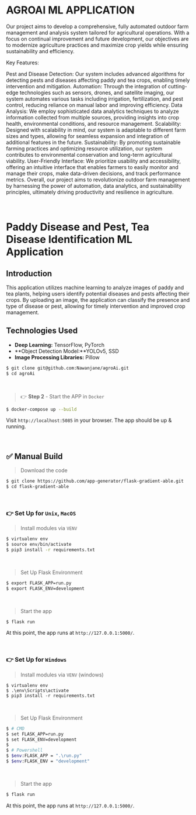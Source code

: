 # AGROAI ML APPLICATION

Our project aims to develop a comprehensive, fully automated outdoor farm management and analysis system tailored for agricultural operations. With a focus on continual improvement and future development, our objectives are to modernize agriculture practices and maximize crop yields while ensuring sustainability and efficiency.

Key Features:

Pest and Disease Detection: Our system includes advanced algorithms for detecting pests and diseases affecting paddy and tea crops, enabling timely intervention and mitigation.
Automation: Through the integration of cutting-edge technologies such as sensors, drones, and satellite imaging, our system automates various tasks including irrigation, fertilization, and pest control, reducing reliance on manual labor and improving efficiency.
Data Analysis: We employ sophisticated data analytics techniques to analyze information collected from multiple sources, providing insights into crop health, environmental conditions, and resource management.
Scalability: Designed with scalability in mind, our system is adaptable to different farm sizes and types, allowing for seamless expansion and integration of additional features in the future.
Sustainability: By promoting sustainable farming practices and optimizing resource utilization, our system contributes to environmental conservation and long-term agricultural viability.
User-Friendly Interface: We prioritize usability and accessibility, offering an intuitive interface that enables farmers to easily monitor and manage their crops, make data-driven decisions, and track performance metrics.
Overall, our project aims to revolutionize outdoor farm management by harnessing the power of automation, data analytics, and sustainability principles, ultimately driving productivity and resilience in agriculture.
   
<br />

# Paddy Disease and Pest, Tea Disease Identification ML Application

## Introduction

This application utilizes machine learning to analyze images of paddy and tea plants, helping users identify potential diseases and pests affecting their crops. By uploading an image, the application can classify the presence and type of disease or pest, allowing for timely intervention and improved crop management.

## Technologies Used

- **Deep Learning:** TensorFlow, PyTorch
- **Object Detection Model:**YOLOv5, SSD
- **Image Processing Libraries:** Pillow


```bash
$ git clone git@github.com:Nawanjane/agroAi.git
$ cd agroAi
```

<br />

> 👉 **Step 2** - Start the APP in `Docker`

```bash
$ docker-compose up --build 
```

Visit `http://localhost:5085` in your browser. The app should be up & running.

<br /> 

## ✅ Manual Build 

> Download the code 

```bash
$ git clone https://github.com/app-generator/flask-gradient-able.git
$ cd flask-gradient-able
```

<br />

### 👉 Set Up for `Unix`, `MacOS` 

> Install modules via `VENV`  

```bash
$ virtualenv env
$ source env/bin/activate
$ pip3 install -r requirements.txt
```

<br />

> Set Up Flask Environment

```bash
$ export FLASK_APP=run.py
$ export FLASK_ENV=development
```

<br />

> Start the app

```bash
$ flask run
```

At this point, the app runs at `http://127.0.0.1:5000/`. 

<br />

### 👉 Set Up for `Windows` 

> Install modules via `VENV` (windows) 

```
$ virtualenv env
$ .\env\Scripts\activate
$ pip3 install -r requirements.txt
```

<br />

> Set Up Flask Environment

```bash
$ # CMD 
$ set FLASK_APP=run.py
$ set FLASK_ENV=development
$
$ # Powershell
$ $env:FLASK_APP = ".\run.py"
$ $env:FLASK_ENV = "development"
```

<br />

> Start the app

```bash
$ flask run
```

At this point, the app runs at `http://127.0.0.1:5000/`. 



<br />
